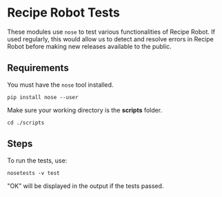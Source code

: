 # Recipe Robot Tests

These modules use `nose` to test various functionalities of Recipe Robot. If used regularly, this would allow us to detect and resolve errors in Recipe Robot before making new releases available to the public.

## Requirements

You must have the `nose` tool installed.

    pip install nose --user

Make sure your working directory is the __scripts__ folder.

    cd ./scripts

## Steps

To run the tests, use:

    nosetests -v test

"OK" will be displayed in the output if the tests passed.
